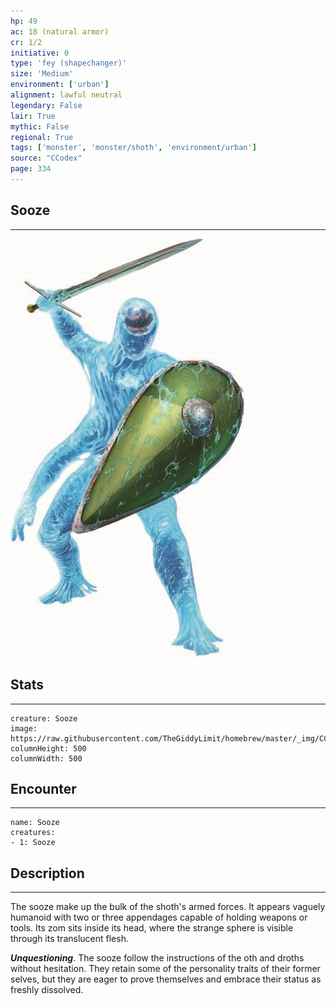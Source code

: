 ```yaml
---
hp: 49
ac: 18 (natural armor)
cr: 1/2
initiative: 0
type: 'fey (shapechanger)'    
size: 'Medium'
environment: ['urban']
alignment: lawful neutral
legendary: False
lair: True
mythic: False
regional: True
tags: ['monster', 'monster/shoth', 'environment/urban']
source: "CCodex"
page: 334
---
```


## Sooze
---

![|600](https://raw.githubusercontent.com/TheGiddyLimit/homebrew/master/_img/CCodex/Sooze.jpg)

## Stats
---

```statblock
creature: Sooze
image: https://raw.githubusercontent.com/TheGiddyLimit/homebrew/master/_img/CCodex/sooze_token.png
columnHeight: 500
columnWidth: 500
```

## Encounter
---

```encounter-table
name: Sooze
creatures:
- 1: Sooze
```

## Description
---
The sooze make up the bulk of the shoth's armed forces. It appears vaguely humanoid with two or three appendages capable of holding weapons or tools. Its zom sits inside its head, where the strange sphere is visible through its translucent flesh.

**_Unquestioning_**. The sooze follow the instructions of the oth and droths without hesitation. They retain some of the personality traits of their former selves, but they are eager to prove themselves and embrace their status as freshly dissolved.






